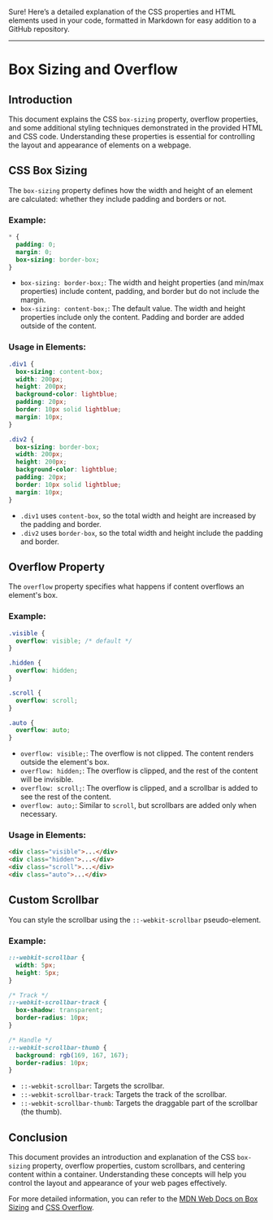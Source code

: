 Sure! Here’s a detailed explanation of the CSS properties and HTML elements used in your code, formatted in Markdown for easy addition to a GitHub repository.

---

# Box Sizing and Overflow

## Introduction

This document explains the CSS `box-sizing` property, overflow properties, and some additional styling techniques demonstrated in the provided HTML and CSS code. Understanding these properties is essential for controlling the layout and appearance of elements on a webpage.

## CSS Box Sizing

The `box-sizing` property defines how the width and height of an element are calculated: whether they include padding and borders or not.

### Example:

```css
* {
  padding: 0;
  margin: 0;
  box-sizing: border-box;
}
```

- `box-sizing: border-box;`: The width and height properties (and min/max properties) include content, padding, and border but do not include the margin.
- `box-sizing: content-box;`: The default value. The width and height properties include only the content. Padding and border are added outside of the content.

### Usage in Elements:

```css
.div1 {
  box-sizing: content-box;
  width: 200px;
  height: 200px;
  background-color: lightblue;
  padding: 20px;
  border: 10px solid lightblue;
  margin: 10px;
}

.div2 {
  box-sizing: border-box;
  width: 200px;
  height: 200px;
  background-color: lightblue;
  padding: 20px;
  border: 10px solid lightblue;
  margin: 10px;
}
```

- `.div1` uses `content-box`, so the total width and height are increased by the padding and border.
- `.div2` uses `border-box`, so the total width and height include the padding and border.

## Overflow Property

The `overflow` property specifies what happens if content overflows an element's box.

### Example:

```css
.visible {
  overflow: visible; /* default */
}

.hidden {
  overflow: hidden;
}

.scroll {
  overflow: scroll;
}

.auto {
  overflow: auto;
}
```

- `overflow: visible;`: The overflow is not clipped. The content renders outside the element's box.
- `overflow: hidden;`: The overflow is clipped, and the rest of the content will be invisible.
- `overflow: scroll;`: The overflow is clipped, and a scrollbar is added to see the rest of the content.
- `overflow: auto;`: Similar to `scroll`, but scrollbars are added only when necessary.

### Usage in Elements:

```html
<div class="visible">...</div>
<div class="hidden">...</div>
<div class="scroll">...</div>
<div class="auto">...</div>
```

## Custom Scrollbar

You can style the scrollbar using the `::-webkit-scrollbar` pseudo-element.

### Example:

```css
::-webkit-scrollbar {
  width: 5px;
  height: 5px;
}

/* Track */
::-webkit-scrollbar-track {
  box-shadow: transparent;
  border-radius: 10px;
}

/* Handle */
::-webkit-scrollbar-thumb {
  background: rgb(169, 167, 167);
  border-radius: 10px;
}
```

- `::-webkit-scrollbar`: Targets the scrollbar.
- `::-webkit-scrollbar-track`: Targets the track of the scrollbar.
- `::-webkit-scrollbar-thumb`: Targets the draggable part of the scrollbar (the thumb).

## Conclusion

This document provides an introduction and explanation of the CSS `box-sizing` property, overflow properties, custom scrollbars, and centering content within a container. Understanding these concepts will help you control the layout and appearance of your web pages effectively.

For more detailed information, you can refer to the [MDN Web Docs on Box Sizing](https://developer.mozilla.org/en-US/docs/Web/CSS/box-sizing) and [CSS Overflow](https://developer.mozilla.org/en-US/docs/Web/CSS/overflow).
